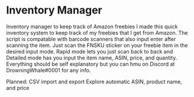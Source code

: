# Inventory Manager
Inventory manager to keep track of Amazon freebies
I made this quick inventory system to keep track of my freebies that I get from Amazon.
The script is compatable with barcode scanners that also input enter after scanning the item.
Just scan the FNSKU sticker on your freebie item in the desired input mode.
Rapid mode lets you just scan back to back and Detailed mode has you input the item name, ASIN, price, and quantity.
Everything should be self explanatory but you can hmu on Discord at DrowningWhale#0001 for any info.

Planned:
CSV import and export
Explore automatic ASIN, product name, and price
